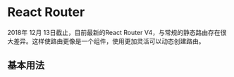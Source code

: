 # React Router

2018年 12月 13日截止，目前最新的React Router V4，与常规的静态路由存在很大差异。这样使路由更像是一个组件，使用更加灵活可以动态创建路由。

## 基本用法


